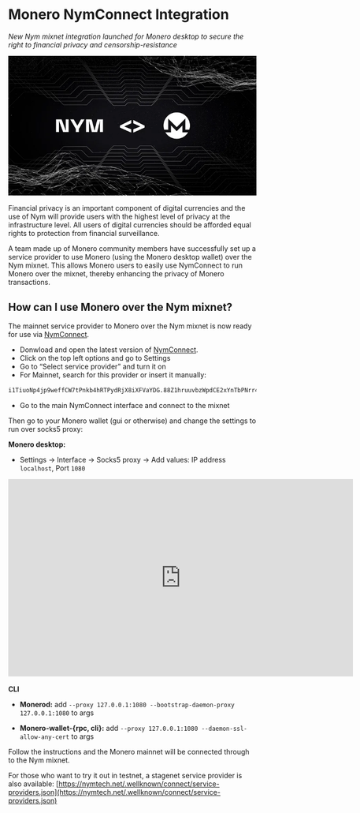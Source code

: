 # Monero NymConnect Integration

*New Nym mixnet integration launched for Monero desktop to secure the right to financial privacy and censorship-resistance*

![](../images/monero_tutorial/monero.png)

Financial privacy is an important component of digital currencies and the use of Nym will provide users with the highest level of privacy at the infrastructure level. All users of digital currencies should be afforded equal rights to protection from financial surveillance.

A team made up of Monero community members have successfully set up a service provider to use Monero (using the Monero desktop wallet) over the Nym mixnet. This allows Monero users to easily use NymConnect to run Monero over the mixnet, thereby enhancing the privacy of Monero transactions.

## How can I use Monero over the Nym mixnet?

The mainnet service provider to Monero over the Nym mixnet is now ready for use via [NymConnect](https://nymtech.net/download-nymconnect/).

* Donwload and open the latest version of [NymConnect](https://nymtech.net/download-nymconnect/).
* Click on the top left options and go to Settings
* Go to “Select service provider” and turn it on
* For Mainnet, search for this provider or insert it manually:

```sh
i1TiuoNp4jp9weffCW7tPnkb4hRTPydRjX8iXFVaYDG.88Z1hruuvbzWpdCE2xYnTbPNrr49j4s7mmUQC5wvRRLZ@3EPuxwGn2WP2HdxybzoDa5QsohYSP76aQQRUJuPMvk23
```

* Go to the main NymConnect interface and connect to the mixnet

Then go to your Monero wallet (gui or otherwise) and change the settings to run over socks5 proxy:

**Monero desktop:**

* Settings -> Interface -> Socks5 proxy -> Add values: IP address `localhost`, Port `1080`

<iframe width="700" height="400" src="https://www.youtube.com/embed/oSHnk1BG_f0" title="Demo: Connect Your Monero Wallet to the Nym Mixnet via NymConnect" frameborder="0" allow="accelerometer; autoplay; clipboard-write; encrypted-media; gyroscope; picture-in-picture; web-share" allowfullscreen></iframe>

**CLI**

* **Monerod:** add `--proxy 127.0.0.1:1080 --bootstrap-daemon-proxy 127.0.0.1:1080` to args

* **Monero-wallet-{rpc, cli}:** add `--proxy 127.0.0.1:1080 --daemon-ssl-allow-any-cert` to args

Follow the instructions and the Monero mainnet will be connected through to the Nym mixnet.

For those who want to try it out in testnet, a stagenet service provider is also available: [https://nymtech.net/.wellknown/connect/service-providers.json](https://nymtech.net/.wellknown/connect/service-providers.json)
